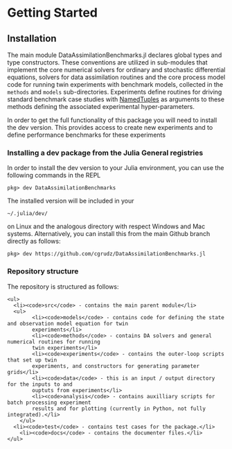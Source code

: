 # Getting Started

## Installation
The main module DataAssimilationBenchmarks.jl declares global types and type constructors.
These conventions are utilized in sub-modules that implement the core numerical solvers
for ordinary and stochastic differential equations, solvers for data assimilation routines
and the core process model code for running twin experiments with benchmark models, collected
in the `methods` and `models` sub-directories.  Experiments define routines for driving
standard benchmark case studies with
[NamedTuples](https://docs.julialang.org/en/v1/base/base/#Core.NamedTuple)
as arguments to these methods defining the associated experimental hyper-parameters.

In order to get the full functionality of this package you will need to install the dev
version. This provides access to create new experiments and to define performance benchmarks
for these experiments

### Installing a dev package from the Julia General registries
In order to install the dev version to your Julia environment, you can use the following
commands in the REPL
```{julia}
pkg> dev DataAssimilationBenchmarks
```
The installed version will be included in your
```
~/.julia/dev/
```
on Linux and the analogous directory with respect Windows and Mac systems.
Alternatively, you can install this from the main Github branch directly as follows:
```{julia}
pkg> dev https://github.com/cgrudz/DataAssimilationBenchmarks.jl
```

### Repository structure
The repository is structured as follows:
```@raw html
<ul>
  <li><code>src</code> - contains the main parent module</li>
  <ul>
		<li><code>models</code> - contains code for defining the state and observation model equation for twin
		experiments</li>
		<li><code>methods</code> - contains DA solvers and general numerical routines for running
		twin experiments</li>
		<li><code>experiments</code> - contains the outer-loop scripts that set up twin
		experiments, and constructors for generating parameter grids</li>
		<li><code>data</code> - this is an input / output directory for the inputs to and
		ouptuts from experiments</li>
		<li><code>analysis</code> - contains auxilliary scripts for batch processing experiment
		results and for plotting (currently in Python, not fully integrated).</li>
	</ul>
  <li><code>test</code> - contains test cases for the package.</li>
	<li><code>docs</code> - contains the documenter files.</li>
</ul>
```
